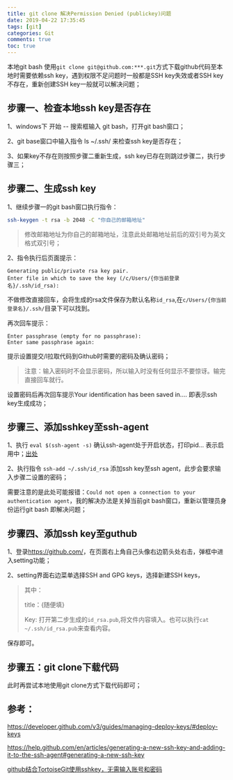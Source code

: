 ```yaml
---
title: git clone 解决Permission Denied (publickey)问题
date: 2019-04-22 17:35:45
tags: [git]
categories: Git
comments: true
toc: true
---
```


本地git bash 使用`git clone git@github.com:***.git`方式下载github代码至本地时需要依赖ssh key，遇到权限不足问题时一般都是SSH key失效或者SSH key不存在，重新创建SSH key一般就可以解决问题；

<!--more-->

## 步骤一、检查本地ssh key是否存在

1、windows下 开始 -- 搜索框输入 git bash，打开git bash窗口；
    
2、git base窗口中输入指令 ls ~/.ssh/ 来检查ssh key是否存在；
    
3、如果key不存在则按照步骤二重新生成，ssh key已存在则跳过步骤二，执行步骤三；

## 步骤二、生成ssh key

1、继续步骤一的git bash窗口执行指令：

``` bash
ssh-keygen -t rsa -b 2048 -C "你自己的邮箱地址"
```

> 修改邮箱地址为你自己的邮箱地址，注意此处邮箱地址前后的双引号为英文格式双引号；

2、指令执行后页面提示：

```
Generating public/private rsa key pair.
Enter file in which to save the key (/c/Users/{你当前登录名}/.ssh/id_rsa):
```

不做修改直接回车，会将生成的rsa文件保存为默认名称`id_rsa`,在`c/Users/{你当前登录名}/.ssh/`目录下可以找到。

再次回车提示：

```
Enter passphrase (empty for no passphrase): 
Enter same passphrase again: 
```
提示设置提交/l拉取代码到Github时需要的密码及确认密码；

> 注意：输入密码时不会显示密码，所以输入时没有任何显示不要惊讶。输完直接回车就行。

设置密码后再次回车提示Your identification has been saved in.... 即表示ssh key生成成功；

## 步骤三、添加sshkey至ssh-agent

1、执行 `eval $(ssh-agent -s)` 确认ssh-agent处于开启状态，打印pid... 表示启用中；[出处](https://help.github.com/en/articles/generating-a-new-ssh-key-and-adding-it-to-the-ssh-agent#generating-a-new-ssh-key)

2、执行指令  `ssh-add ~/.ssh/id_rsa`   添加ssh key至ssh agent，此步会要求输入步骤二设置的密码；

需要注意的是此处可能报错：`Could not open a connection to your authentication agent`，我的解决办法是关掉当前git bash窗口，重新以管理员身份运行git bash 即解决问题；

## **步骤四、添加ssh key至guthub**

 1、登录<https://github.com/>，在页面右上角自己头像右边箭头处右击，弹框中进入setting功能；

 2、setting界面右边菜单选择SSH and GPG keys，选择新建SSH keys，

> 其中：
>
> title：{随便填}
>
> Key: 打开第二步生成的`id_rsa.pub`,将文件内容填入。也可以执行`cat ~/.ssh/id_rsa.pub`来查看内容。

保存即可。

## **步骤五：git clone下载代码**

此时再尝试本地使用git clone方式下载代码即可；

## 参考：

<https://developer.github.com/v3/guides/managing-deploy-keys/#deploy-keys>

<https://help.github.com/en/articles/generating-a-new-ssh-key-and-adding-it-to-the-ssh-agent#generating-a-new-ssh-key>

[github结合TortoiseGit使用sshkey，无需输入账号和密码](https://www.cnblogs.com/chucklu/p/4056499.html)

